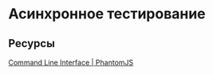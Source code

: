# Асинхронное тестирование

Ресурсы
-------

[Command Line Interface | PhantomJS](http://phantomjs.org/api/command-line.html)
